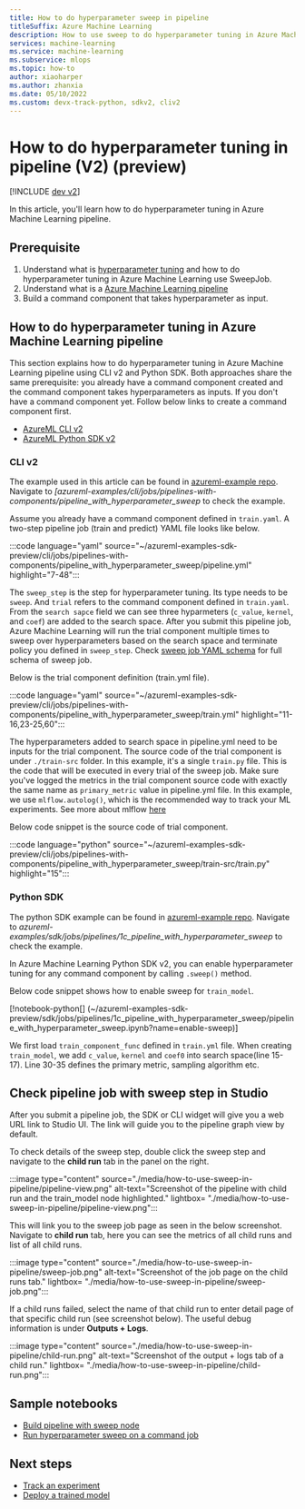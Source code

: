 ```yaml
---
title: How to do hyperparameter sweep in pipeline 
titleSuffix: Azure Machine Learning
description: How to use sweep to do hyperparameter tuning in Azure Machine Learning pipeline using CLI v2 and Python SDK
services: machine-learning
ms.service: machine-learning
ms.subservice: mlops
ms.topic: how-to
author: xiaoharper
ms.author: zhanxia
ms.date: 05/10/2022
ms.custom: devx-track-python, sdkv2, cliv2
---
```


# How to do hyperparameter tuning in pipeline (V2) (preview)

[!INCLUDE [dev v2](../../includes/machine-learning-dev-v2.md)]

In this article, you'll learn how to do hyperparameter tuning in Azure Machine Learning pipeline.

## Prerequisite

1. Understand what is [hyperparameter tuning](how-to-tune-hyperparameters.md) and how to do hyperparameter tuning in Azure Machine Learning use SweepJob.
2. Understand what is a [Azure Machine Learning pipeline](concept-ml-pipelines.md)
3. Build a command component that takes hyperparameter as input.

## How to do hyperparameter tuning in Azure Machine Learning pipeline

This section explains how to do hyperparameter tuning in Azure Machine Learning pipeline using CLI v2 and Python SDK. Both approaches share the same prerequisite: you already have a command component created and the command component takes hyperparameters as inputs. If you don't have a command component yet. Follow below links to create a command component first.

- [AzureML CLI v2](how-to-create-component-pipelines-cli.md)
- [AzureML Python SDK v2](how-to-create-component-pipeline-python.md)

### CLI v2

The example used in this article can be found in [azureml-example repo](https://github.com/Azure/azureml-examples). Navigate to *[azureml-examples/cli/jobs/pipelines-with-components/pipeline_with_hyperparameter_sweep* to check the example.

Assume you already have a command component defined in `train.yaml`. A two-step pipeline job (train and predict) YAML file looks like below.

:::code language="yaml" source="~/azureml-examples-sdk-preview/cli/jobs/pipelines-with-components/pipeline_with_hyperparameter_sweep/pipeline.yml" highlight="7-48":::

The `sweep_step` is the step for hyperparameter tuning. Its type needs to be `sweep`.  And `trial` refers to the command component defined in `train.yaml`. From the `search sapce` field we can see three hyparmeters (`c_value`, `kernel`, and `coef`) are added to the search space. After you submit this pipeline job, Azure Machine Learning will run the trial component multiple times to sweep over hyperparameters based on the search space and terminate policy you defined in `sweep_step`. Check [sweep job YAML schema](reference-yaml-job-sweep.md) for full schema of sweep job.

Below is the trial component definition (train.yml file). 

:::code language="yaml" source="~/azureml-examples-sdk-preview/cli/jobs/pipelines-with-components/pipeline_with_hyperparameter_sweep/train.yml" highlight="11-16,23-25,60":::

The hyperparameters added to search space in pipeline.yml need to be inputs for the trial component. The source code of the trial component is under `./train-src` folder. In this example, it's a single `train.py` file. This is the code that will be executed in every trial of the sweep job. Make sure you've logged the metrics in the trial component source code with exactly the same name as `primary_metric` value in pipeline.yml file. In this example, we use `mlflow.autolog()`, which is the recommended way to track your ML experiments. See more about mlflow [here](./how-to-use-mlflow-cli-runs.md)  
 
Below code snippet is the source code of trial component. 

:::code language="python" source="~/azureml-examples-sdk-preview/cli/jobs/pipelines-with-components/pipeline_with_hyperparameter_sweep/train-src/train.py" highlight="15":::

### Python SDK

The python SDK example can be found in [azureml-example repo](https://github.com/Azure/azureml-examples). Navigate to *azureml-examples/sdk/jobs/pipelines/1c_pipeline_with_hyperparameter_sweep* to check the example.

In Azure Machine Learning Python SDK v2, you can enable hyperparameter tuning for any command component by calling `.sweep()` method.

Below code snippet shows how to enable sweep for `train_model`.

[!notebook-python[] (~/azureml-examples-sdk-preview/sdk/jobs/pipelines/1c_pipeline_with_hyperparameter_sweep/pipeline_with_hyperparameter_sweep.ipynb?name=enable-sweep)]

 We first load `train_component_func` defined in `train.yml` file. When creating `train_model`, we add `c_value`, `kernel` and `coef0` into search space(line 15-17). Line 30-35 defines the primary metric, sampling algorithm etc.

## Check pipeline job with sweep step in Studio

After you submit a pipeline job, the SDK or CLI widget will give you a web URL link to Studio UI. The link will guide you to the pipeline graph view by default.

To check details of the sweep step, double click the sweep step and navigate to the **child run** tab in the panel on the right.

:::image type="content" source="./media/how-to-use-sweep-in-pipeline/pipeline-view.png" alt-text="Screenshot of the pipeline with child run and the train_model node highlighted." lightbox= "./media/how-to-use-sweep-in-pipeline/pipeline-view.png":::

This will link you to the sweep job page as seen in the below screenshot. Navigate to **child run** tab, here you can see the metrics of all child runs and list of all child runs.

:::image type="content" source="./media/how-to-use-sweep-in-pipeline/sweep-job.png" alt-text="Screenshot of the job page on the child runs tab." lightbox= "./media/how-to-use-sweep-in-pipeline/sweep-job.png":::

If a child runs failed, select the name of that child run to enter detail page of that specific child run (see screenshot below). The useful debug information is under **Outputs + Logs**.

:::image type="content" source="./media/how-to-use-sweep-in-pipeline/child-run.png" alt-text="Screenshot of the output + logs tab of a child run." lightbox= "./media/how-to-use-sweep-in-pipeline/child-run.png":::

## Sample notebooks

- [Build pipeline with sweep node](https://github.com/Azure/azureml-examples/blob/sdk-preview/sdk/jobs/pipelines/1c_pipeline_with_hyperparameter_sweep/pipeline_with_hyperparameter_sweep.ipynb)
- [Run hyperparameter sweep on a command job](https://github.com/Azure/azureml-examples/blob/sdk-preview/sdk/jobs/single-step/lightgbm/iris/lightgbm-iris-sweep.ipynb)

## Next steps

- [Track an experiment](how-to-log-view-metrics.md)
- [Deploy a trained model](how-to-deploy-managed-online-endpoints.md)